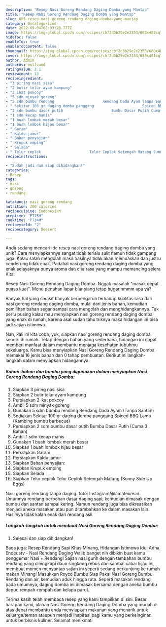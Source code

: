 ```yaml
---
description: "Resep Nasi Goreng Rendang Daging Domba yang Mantap"
title: "Resep Nasi Goreng Rendang Daging Domba yang Mantap"
slug: 605-resep-nasi-goreng-rendang-daging-domba-yang-mantap
category: Uncategorized
date: 2022-09-04T05:33:28.777Z
image: https://img-global.cpcdn.com/recipes/cbf2d3b29e2e2353/680x482cq70/nasi-goreng-rendang-daging-domba-foto-resep-utama.jpg
hideToc: false
enableToc: true
enableTocContent: false
thumbnail: https://img-global.cpcdn.com/recipes/cbf2d3b29e2e2353/680x482cq70/nasi-goreng-rendang-daging-domba-foto-resep-utama.jpg
cover: https://img-global.cpcdn.com/recipes/cbf2d3b29e2e2353/680x482cq70/nasi-goreng-rendang-daging-domba-foto-resep-utama.jpg
author: Admin
authorAv: notfound
ratingvalue: 3.1
reviewcount: 13
recipeingredient:
- "3 piring nasi sisa"
- "2 butir telur ayam kampung"
- "2 ikat pokcoy"
- "5 sdm minyak goreng"
- "5 sdm bumbu rendang                      Rendang Dada Ayam Tanpa Santan"
- " Sekitar 100 gr daging domba panggang                      Spiced BBQ Lamb Kambing bumbu barbecue"
- "2 sdm bumbu dasar putih                      Bumbu Dasar Putih Cuma 3 Bahan"
- "1 sdm kecap manis"
- "1 buah lombok merah besar"
- "1 buah lombok hijau besar"
- " Garam"
- " Kaldu jamur"
- " Bahan penyajian"
- " Krupuk emping"
- " Selada"
- " Telur ceplok                      Telor Ceplok Setengah Matang Sunny Side Up Eggs"
recipeinstructions:

- "Sudah jadi dan siap dihidangkan!"
categories:
- Resep
tags:
- nasi
- goreng
- rendang

katakunci: nasi goreng rendang 
nutrition: 200 calories
recipecuisine: Indonesian
preptime: "PT15M"
cooktime: "PT34M"
recipeyield: "2"
recipecategory: Dessert

---
```





Anda sedang mencari ide resep nasi goreng rendang daging domba yang unik? Cara menyiapkannya sangat tidak terlalu sulit namun tidak gampang juga. Kalau salah mengolah maka hasilnya tidak akan memuaskan dan justru cenderung tidak enak. Padahal nasi goreng rendang daging domba yang enak selayaknya punya aroma dan cita rasa yang mampu memancing selera Kita.





Resep Nasi Goreng Rendang Daging Domba. Nggak masalah &#34;masak cepat puasa kuat&#34;. Menu penahan lapar biar siang tetap bugar.hmmm apa ya?

Banyak hal yang sedikit banyak berpengaruh terhadap kualitas rasa dari nasi goreng rendang daging domba, mulai dari jenis bahan, kemudian pemilihan bahan segar sampai cara mengolah dan menghidangkannya. Tak perlu pusing kalau mau menyiapkan nasi goreng rendang daging domba yang enak di rumah, karena asal sudah tahu triknya maka hidangan ini bisa jadi sajian istimewa.






Nah, kali ini kita coba, yuk, siapkan nasi goreng rendang daging domba sendiri di rumah. Tetap dengan bahan yang sederhana, hidangan ini dapat memberi manfaat dalam membantu menjaga kesehatan tubuhmu sekeluarga. Kamu bisa menyiapkan Nasi Goreng Rendang Daging Domba memakai 16 jenis bahan dan 0 tahap pembuatan. Berikut ini langkah-langkah dalam menyiapkan hidangannya.

<!--inarticleads1-->

##### Bahan-bahan dan bumbu yang digunakan dalam menyiapkan Nasi Goreng Rendang Daging Domba:

1. Siapkan 3 piring nasi sisa
1. Siapkan 2 butir telur ayam kampung
1. Persiapkan 2 ikat pokcoy
1. Ambil 5 sdm minyak goreng
1. Gunakan 5 sdm bumbu rendang                      Rendang Dada Ayam (Tanpa Santan)
1. Sediakan  Sekitar 100 gr daging domba panggang                      Spiced BBQ Lamb (Kambing bumbu barbecue)
1. Persiapkan 2 sdm bumbu dasar putih                      Bumbu Dasar Putih (Cuma 3 Bahan)
1. Ambil 1 sdm kecap manis
1. Gunakan 1 buah lombok merah besar
1. Siapkan 1 buah lombok hijau besar
1. Persiapkan  Garam
1. Persiapkan  Kaldu jamur
1. Siapkan  Bahan penyajian:
1. Siapkan  Krupuk emping
1. Siapkan  Selada
1. Siapkan  Telur ceplok                      Telor Ceplok Setengah Matang (Sunny Side Up Eggs)


Nasi goreng rendang tanpa daging. foto: Instagram/@amateurean. Umumnya rendang berbahan dasar daging sapi, kemudian dimasak dengan bumbu dan santan sampai kering. Namun rendang juga bisa dikreasikan menjadi aneka masakan atau pun ditambahkan ke dalam masakan lain. Hasilnya tidak kalah enak dari rendang asli. 

<!--inarticleads2-->

##### Langkah-langkah untuk membuat Nasi Goreng Rendang Daging Domba:


1. Selesai dan siap dihidangkan!

Baca juga: Resep Rendang Sapi Khas Minang, Hidangan Istimewa Idul Adha. Endeustv - Nasi Rendang Daging Wajib banget nih dibikin buat kamu penggemar Nasi + Rendang! Sajian nasi gurih dengan tambahan bumbu rendang yang dilengkapi daun singkong rebus dan sambal cabai hijau ini, membuat momen menyantap sajian ini seperti sedang berkunjung ke rumah makan Minang! Masukkan Royco Bumbu Siap Pakai Nasi Goreng Bumbu Rendang dan air, kemudian aduk hingga rata. Seperti masakan rendang pada umumnya, daging domba ini dimasak bersama dengan aneka bumbu dapur, rempah-rempah dan kelapa parut.. 

Terima kasih telah membaca resep yang kami tampilkan di sini. Besar harapan kami, olahan Nasi Goreng Rendang Daging Domba yang mudah di atas dapat membantu anda menyiapkan makanan yang menarik untuk keluarga/teman ataupun menjadi inspirasi bagi kamu yang berkeinginan untuk berbisnis kuliner. Selamat menikmati
